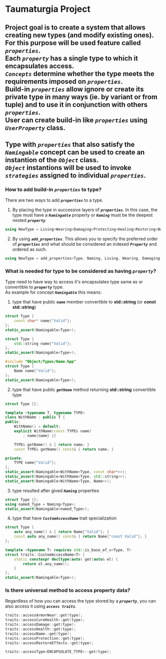 # Taumaturgia Project

## Project goal is to create a system that allows creating new types (and modify existing ones). <br> For this purpose will be used feature called ***`properties`***. <br> Each ***`property`*** has a single type to which it encapsulates access. <br> ***`Concepts`*** determine whether the type meets the requirements imposed on ***`properties`***. <br> Build-in ***`properties`*** allow ignore or create its private type in many ways (ie. by variant or from tuple) and to use it in conjunction with others ***`properties`***.  <br> User can create build-in like ***`properties`*** using ***`UserProperty`*** class. <br> 

## Type with ***`properties`*** that also satisfy the ***`Namingable`*** concept can be used to create an instantion of the ***`Object`*** class. <br> ***`Object`*** instantions will be used to invoke ***`strategies`*** assigned to individual ***`properties`***.

### How to add build-in ***`properties`*** to type?

There are two ways to add ***`properties`*** to a type.

1. By placing the type in successive layers of ***`properties`***. In this case, the type must have a ***`Namingable`*** property or ***`Naming`*** must be the deepest nested ***`property`***.
```cpp
using NewType = Living<Wearing<Damaging<Protecting<Healing<Restoring<Naming<Type>>>>>>>
```

2. By using ***`add_properties`***. This allows you to specify the preferred order of ***`properties`*** and what should be considered an indexed ***`Property`*** and ordered as such.
```cpp
using NewType = add_properties<Type, Naming, Living, Wearing, Damaging, Protecting, Healing, Restoring>;
```

### What is needed for type to be considered as having ***`property`***?

Type need to have way to access it's encapsulates type same as or convertible to ***`property`*** type. <br> As example for concept ***`Namingable`*** this means:

1. type that have public ***`name`*** member convertible to **std::string** (or **const std::string**)

```cpp
struct Type {
    const char* name{"Valid"};
};
static_assert(Namingable<Type>);
```

```cpp
struct Type {
    std::string name{"Valid"};
};
static_assert(Namingable<Type>);
```

```cpp
#include "Object/Types/Name.hpp"
struct Type {
    Name name{"Valid"};
};
static_assert(Namingable<Type>);
```

2. type that have public ***`getName`*** method returning **std::string** convertible type

```cpp
struct Type {};

template <typename T, typename TYPE>
class WithName : public T {
public:
    WithName() = default;
    explicit WithName(const TYPE& name)
        : name{name} {}

    TYPE& getName() & { return name; }
    const TYPE& getName() const& { return name; }

private:
    TYPE name{"Valid"};
};
static_assert(Namingable<WithName<Type, const char*>>);
static_assert(Namingable<WithName<Type, std::string>>);
static_assert(Namingable<WithName<Type, Name>>);
```

3. type resulted after gived ***`Naming`*** properties
```cpp
struct Type {};
using named_Type = Naming<Type>;
static_assert(Namingable<named_Type>);
```

4. type that have ***`CustomAccessName`*** trait specialization
```cpp
struct Type {
    auto any_name() & { return Name{"Valid"}; }
    const auto any_name() const& { return Name{"const Valid"}; }
};

template <typename T> requires std::is_base_of_v<Type, T>
struct traits::CustomAccessName<T> {
    static constexpr decltype(auto) get(auto& el) {
        return el.any_name();
    }
};
static_assert(Namingable<Type>);
```

### Is there universal method to access property data?
Regardless of how you can access the type stored by a ***`property`***, you can also access it using ***`access traits`***.

```cpp
traits::accessArmorWear::get(type);
traits::accessCureHealth::get(type);
traits::accessDamage::get(type);
traits::accessHealth::get(type);
traits::accessName::get(type);
traits::accessProtection::get(type);
traits::accessRestoreEffects::get(type);
```
```cpp
traits::accessType<ENCAPSULATE_TYPE>::get(type);
```

